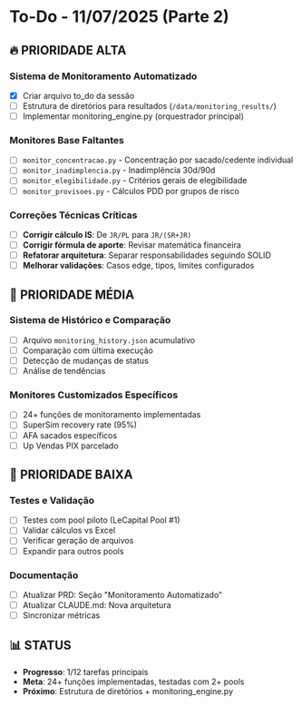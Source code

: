 # To-Do - 11/07/2025 (Parte 2)

## 🔥 **PRIORIDADE ALTA**

### Sistema de Monitoramento Automatizado
- [x] Criar arquivo to_do da sessão
- [ ] Estrutura de diretórios para resultados (`/data/monitoring_results/`)
- [ ] Implementar monitoring_engine.py (orquestrador principal)

### Monitores Base Faltantes
- [ ] `monitor_concentracao.py` - Concentração por sacado/cedente individual
- [ ] `monitor_inadimplencia.py` - Inadimplência 30d/90d
- [ ] `monitor_elegibilidade.py` - Critérios gerais de elegibilidade
- [ ] `monitor_provisoes.py` - Cálculos PDD por grupos de risco

### Correções Técnicas Críticas
- [ ] **Corrigir cálculo IS**: De `JR/PL` para `JR/(SR+JR)`
- [ ] **Corrigir fórmula de aporte**: Revisar matemática financeira
- [ ] **Refatorar arquitetura**: Separar responsabilidades seguindo SOLID
- [ ] **Melhorar validações**: Casos edge, tipos, limites configurados

## 🔸 **PRIORIDADE MÉDIA**

### Sistema de Histórico e Comparação
- [ ] Arquivo `monitoring_history.json` acumulativo
- [ ] Comparação com última execução
- [ ] Detecção de mudanças de status
- [ ] Análise de tendências

### Monitores Customizados Específicos
- [ ] 24+ funções de monitoramento implementadas
- [ ] SuperSim recovery rate (95%)
- [ ] AFA sacados específicos
- [ ] Up Vendas PIX parcelado

## 🔹 **PRIORIDADE BAIXA**

### Testes e Validação
- [ ] Testes com pool piloto (LeCapital Pool #1)
- [ ] Validar cálculos vs Excel
- [ ] Verificar geração de arquivos
- [ ] Expandir para outros pools

### Documentação
- [ ] Atualizar PRD: Seção "Monitoramento Automatizado"
- [ ] Atualizar CLAUDE.md: Nova arquitetura
- [ ] Sincronizar métricas

## 📊 **STATUS**
- **Progresso**: 1/12 tarefas principais
- **Meta**: 24+ funções implementadas, testadas com 2+ pools
- **Próximo**: Estrutura de diretórios + monitoring_engine.py